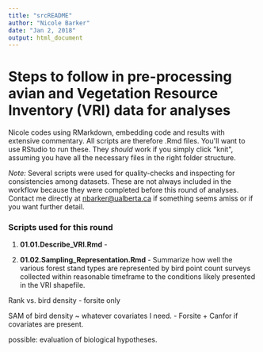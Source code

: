 ```yaml
---
title: "srcREADME"
author: "Nicole Barker"
date: "Jan 2, 2018"
output: html_document
---
```


# Steps to follow in pre-processing avian and Vegetation Resource Inventory (VRI) data for analyses

Nicole codes using RMarkdown, embedding code and results with extensive commentary. All scripts are therefore .Rmd files. You'll want to use RStudio to run these. They *should* work if you simply click "knit", assuming you have all the necessary files in the right folder structure.

*Note:* Several scripts were used for quality-checks and inspecting for consistencies among datasets. These are not always included in the workflow because they were completed before this round of analyses. Contact me directly at nbarker@ualberta.ca if something seems amiss or if you want further detail. 

### Scripts used for this round

1. **01.01.Describe_VRI.Rmd** - 

2. **01.02.Sampling_Representation.Rmd** - Summarize how well the various forest stand types are represented by bird point count surveys collected within reasonable timeframe to the conditions likely presented in the VRI shapefile. 





Rank vs. bird density - forsite only


SAM of bird density ~ whatever covariates I need. - Forsite + Canfor if covariates are present. 


possible: evaluation of biological hypotheses. 


